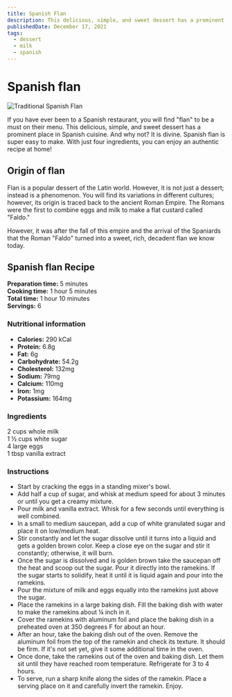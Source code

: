 ```yaml
---
title: Spanish Flan
description: This delicious, simple, and sweet dessert has a prominent place in Spanish cuisine.
publishedDate: December 17, 2021
tags:
  - dessert
  - milk
  - spanish
---
```


# Spanish flan

![Traditional Spanish Flan](/flan.jpg "image")

If you have ever been to a Spanish restaurant, you will find &quot;flan&quot; to be a must on their menu. This delicious, simple, and sweet dessert has a prominent place in Spanish cuisine. And why not? It is divine. Spanish flan is super easy to make. With just four ingredients, you can enjoy an authentic recipe at home!

## Origin of flan

Flan is a popular dessert of the Latin world. However, it is not just a dessert; instead is a phenomenon. You will find its variations in different cultures; however, its origin is traced back to the ancient Roman Empire. The Romans were the first to combine eggs and milk to make a flat custard called &quot;Faldo.&quot;

However, it was after the fall of this empire and the arrival of the Spaniards that the Roman &quot;Faldo&quot; turned into a sweet, rich, decadent flan we know today.

## Spanish flan Recipe

**Preparation time:** 5 minutes  
**Cooking time:** 1 hour 5 minutes  
**Total time:** 1 hour 10 minutes  
**Servings:** 6

### Nutritional information

- **Calories:** 290 kCal
- **Protein:** 6.8g
- **Fat:** 6g
- **Carbohydrate:** 54.2g
- **Cholesterol:** 132mg
- **Sodium:** 79mg
- **Calcium:** 110mg
- **Iron:** 1mg
- **Potassium:** 164mg

### Ingredients

2 cups whole milk  
1 ½ cups white sugar  
4 large eggs  
1 tbsp vanilla extract

### Instructions

- Start by cracking the eggs in a standing mixer&#39;s bowl.
- Add half a cup of sugar, and whisk at medium speed for about 3 minutes or until you get a creamy mixture.
- Pour milk and vanilla extract. Whisk for a few seconds until everything is well combined.
- In a small to medium saucepan, add a cup of white granulated sugar and place it on low/medium heat.
- Stir constantly and let the sugar dissolve until it turns into a liquid and gets a golden brown color. Keep a close eye on the sugar and stir it constantly; otherwise, it will burn.
- Once the sugar is dissolved and is golden brown take the saucepan off the heat and scoop out the sugar. Pour it directly into the ramekins. If the sugar starts to solidify, heat it until it is liquid again and pour into the ramekins.
- Pour the mixture of milk and eggs equally into the ramekins just above the sugar.
- Place the ramekins in a large baking dish. Fill the baking dish with water to make the ramekins about ¼ inch in it.
- Cover the ramekins with aluminum foil and place the baking dish in a preheated oven at 350 degrees F for about an hour.
- After an hour, take the baking dish out of the oven. Remove the aluminum foil from the top of the ramekin and check its texture. It should be firm. If it&#39;s not set yet, give it some additional time in the oven.
- Once done, take the ramekins out of the oven and baking dish. Let them sit until they have reached room temperature. Refrigerate for 3 to 4 hours.
- To serve, run a sharp knife along the sides of the ramekin. Place a serving place on it and carefully invert the ramekin. Enjoy.

